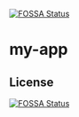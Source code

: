 [![FOSSA Status](https://app.fossa.com/api/projects/git%2Bgithub.com%2Fsnarra4%2Fmy-app.svg?type=shield)](https://app.fossa.com/projects/git%2Bgithub.com%2Fsnarra4%2Fmy-app?ref=badge_shield)

# my-app

## License
[![FOSSA Status](https://app.fossa.com/api/projects/git%2Bgithub.com%2Fsnarra4%2Fmy-app.svg?type=large)](https://app.fossa.com/projects/git%2Bgithub.com%2Fsnarra4%2Fmy-app?ref=badge_large)